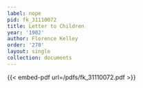 ```yaml
---
label: nope
pid: fk_31110072
title: Letter to Children
year: '1902'
author: Florence Kelley
order: '278'
layout: single
collection: documents
---
```



{{< embed-pdf url=/pdfs/fk_31110072.pdf >}}